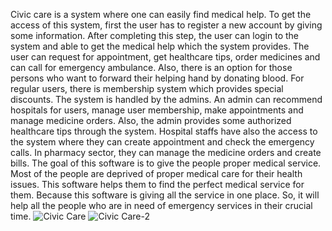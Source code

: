 Civic care is a system where one can easily find medical help. To get the access of this system, first the user has to register a new account by giving some information. After completing this step, the user can login to the system and able to get the medical help which the system provides. The user can request for appointment, get healthcare tips, order medicines and can call for emergency ambulance. Also, there is an option for those persons who want to forward their helping hand by donating blood. For regular users, there is membership system which provides special discounts. The system is handled by the admins. An admin can recommend hospitals for users, manage user membership, make appointments and manage medicine orders. Also, the admin provides some authorized healthcare tips through the system. Hospital staffs have also the access to the system where they can create appointment and check the emergency calls. In pharmacy sector, they can manage the medicine orders and create bills. The goal of this software is to give the people proper medical service. Most of the people are deprived of proper medical care for their health issues. This software helps them to find the perfect medical service for them. Because this software is giving all the service in one place. So, it will help all the people who are in need of emergency services in their crucial time.
![Civic Care](https://github.com/Alinur1/Civic-care/assets/87419413/3f2516c3-a3c8-4fbb-90ba-a3bf08631f1c)
![Civic Care-2](https://github.com/Alinur1/Civic-care/assets/87419413/18c283a7-cb65-427f-ba07-3fe179b4e0df)
